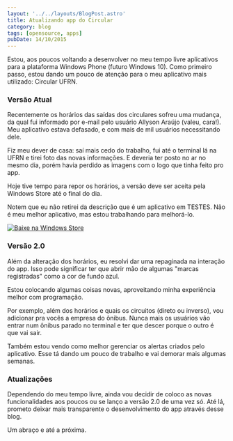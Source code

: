 ```yaml
---
layout: '../../layouts/BlogPost.astro'
title: Atualizando app do Circular
category: blog
tags: [opensource, apps]
pubDate: 14/10/2015
---
```


Estou, aos poucos voltando a desenvolver no meu tempo livre aplicativos para a plataforma Windows
Phone (futuro Windows 10). Como primeiro passo, estou dando um pouco de atenção para o meu
aplicativo mais utilizado: Circular UFRN.

### Versão Atual

Recentemente os horários das saídas dos circulares sofreu uma mudança, da qual fui informado por
e-mail pelo usuário Allyson Araújo (valeu, cara!). Meu aplicativo estava defasado, e com mais de mil
usuários necessitando dele.

Fiz meu dever de casa: saí mais cedo do trabalho, fui até o terminal lá na UFRN e tirei foto das
novas informações. E deveria ter posto no ar no mesmo dia, porém havia perdido as imagens com o logo
que tinha feito pro app.

Hoje tive tempo para repor os horários, a versão deve ser aceita pela Windows Store até o final do
dia.

Notem que eu não retirei da descrição que é um aplicativo em TESTES. Não é meu melhor aplicativo,
mas estou trabalhando para melhorá-lo.

<a href="https://www.microsoft.com/store/apps/9wzdncrdmpgm"><img src="https://cmsresources.windowsphone.com/devcenter/en-us/legacy_v1/img/badgegenerator/Brazilian_wstore_rev_black_258x67.png" alt="Baixe na Windows Store" /></a>

### Versão 2.0

Além da alteração dos horários, eu resolvi dar uma repaginada na interação do app. Isso pode
significar ter que abrir mão de algumas "marcas registradas" como a cor de fundo azul.

Estou colocando algumas coisas novas, aproveitando minha experiência melhor com programação.

Por exemplo, além dos horários e quais os circuitos (direto ou inverso), vou adicionar pra vocês a
empresa do ônibus. Nunca mais os usuários vão entrar num ônibus parado no terminal e ter que descer
porque o outro é que vai sair.

Também estou vendo como melhor gerenciar os alertas criados pelo aplicativo. Esse tá dando um pouco
de trabalho e vai demorar mais algumas semanas.

### Atualizações

Dependendo do meu tempo livre, ainda vou decidir de coloco as novas funcionalidades aos poucos ou se
lanço a versão 2.0 de uma vez só. Até lá, prometo deixar mais transparente o desenvolvimento do app
através desse blog.

Um abraço e até a próxima.
